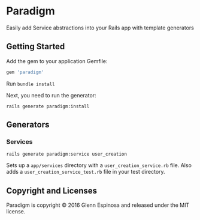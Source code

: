 # Paradigm

Easily add Service abstractions into your Rails app with template generators

## Getting Started

Add the gem to your application Gemfile:

```ruby
gem 'paradigm'
```

Run `bundle install`

Next, you need to run the generator:

```
rails generate paradigm:install
```

## Generators

### Services

```
rails generate paradigm:service user_creation
```

Sets up a `app/services` directory with a `user_creation_service.rb` file. Also adds a `user_creation_service_test.rb` file in your test directory.


## Copyright and Licenses

Paradigm is copyright © 2016 Glenn Espinosa and released under the MIT license.
